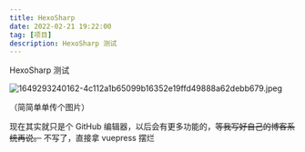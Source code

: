 ```yaml
---
title: HexoSharp
date: 2022-02-21 19:22:00
tag: [项目]
description: HexoSharp 测试
---
```


HexoSharp 测试

![1649293240162-4c112a1b65099b16352e19ffd49888a62debb679.jpeg](http://localhost:3000/api/gh/https://raw.githubusercontent.com/BeiyanYunyi/fk-gfw/master/hsp/1649293240162-4c112a1b65099b16352e19ffd49888a62debb679.jpeg)

（简简单单传个图片）

现在其实就只是个 GitHub 编辑器，以后会有更多功能的，~~等我写好自己的博客系统再说。~~ 不写了，直接拿 vuepress 摆烂
